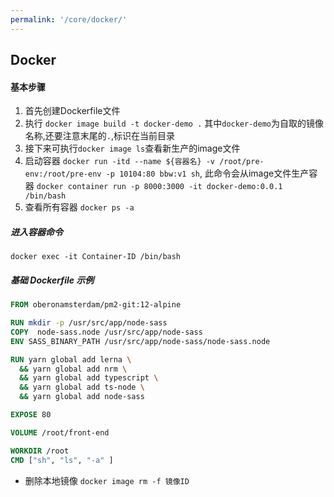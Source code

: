 ```yaml
---
permalink: '/core/docker/'
---
```


## Docker

#### 基本步骤
1. 首先创建Dockerfile文件
2. 执行 `docker image build -t docker-demo .`
其中`docker-demo`为自取的镜像名称,还要注意末尾的`.`,标识在当前目录
3. 接下来可执行`docker image ls`查看新生产的image文件
4. 启动容器 `docker run -itd --name ${容器名} -v /root/pre-env:/root/pre-env -p 10104:80 bbw:v1 sh`, 此命令会从image文件生产容器
  `docker container run -p 8000:3000 -it docker-demo:0.0.1 /bin/bash`
5. 查看所有容器 `docker ps -a`

  ##### 进入容器命令
  `docker exec -it Container-ID /bin/bash`

  ##### 基础 Dockerfile 示例
  ```dockerfile
FROM oberonamsterdam/pm2-git:12-alpine

RUN mkdir -p /usr/src/app/node-sass
COPY  node-sass.node /usr/src/app/node-sass
ENV SASS_BINARY_PATH /usr/src/app/node-sass/node-sass.node

RUN yarn global add lerna \
    && yarn global add nrm \
    && yarn global add typescript \
    && yarn global add ts-node \
    && yarn global add node-sass

EXPOSE 80

VOLUME /root/front-end

WORKDIR /root
CMD ["sh", "ls", "-a" ]
  ```
- 删除本地镜像
   `docker image rm -f 镜像ID`  
